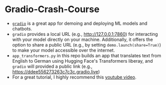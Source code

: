 # Gradio-Crash-Course

- [`gradio`](https://www.gradio.app/) is a great app for demoing and deploying ML models and chatbots.
- `gradio` provides a local URL (e.g., http://127.0.0.1:7860) for interacting with your model directly on your machine. Additionally, it offers the option to share a public URL (e.g., by setting `demo.launch(share=True)`) to make your model accessible over the internet.
- `app_transformers.py` in this repo builds an app that translates text from English to German using Hugging Face's Transformers liberay, and `gradio` will provided a public link (e.g., https://ddee556273263c7c3c.gradio.live)
- For a great tutorial, I highly recommend this [youtube video](https://youtu.be/eE7CamOE-PA?si=bR3rz-e8Lim63Tc1).


